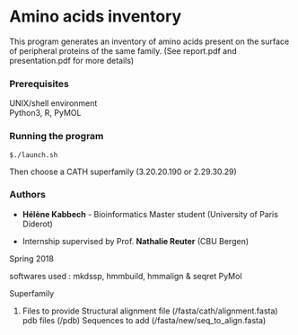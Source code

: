
# Amino acids inventory
This program generates an inventory of amino acids present on the surface of peripheral proteins of the same family.
(See report.pdf and presentation.pdf for more details)

### Prerequisites
UNIX/shell environment<br />
Python3, R, PyMOL

### Running the program
```
$./launch.sh
```
Then choose a CATH superfamily (3.20.20.190 or 2.29.30.29)

### Authors

* **Hélène Kabbech** - Bioinformatics Master student (University of Paris Diderot)

* Internship supervised by Prof. **Nathalie Reuter** (CBU Bergen)

Spring 2018

softwares used : mkdssp, hmmbuild, hmmalign & seqret
PyMol

Superfamily

1. Files to provide
Structural alignment file (/fasta/cath/alignment.fasta)
pdb files (/pdb)
Sequences to add (/fasta/new/seq_to_align.fasta)
